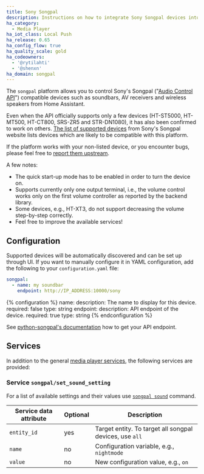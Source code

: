 ```yaml
---
title: Sony Songpal
description: Instructions on how to integrate Sony Songpal devices into Home Assistant.
ha_category:
  - Media Player
ha_iot_class: Local Push
ha_release: 0.65
ha_config_flow: true
ha_quality_scale: gold
ha_codeowners:
  - '@rytilahti'
  - '@shenxn'
ha_domain: songpal
---
```


The `songpal` platform allows you to control Sony's Songpal ("[Audio Control API](https://developer.sony.com/develop/audio-control-api/)") compatible devices such as soundbars, AV receivers and wireless speakers from Home Assistant.

Even when the API officially supports only a few devices (HT-ST5000, HT-MT500, HT-CT800, SRS-ZR5 and STR-DN1080), it has also been confirmed to work on others. [The list of supported devices](https://vssupport.sony.net/en_ww/device.html) from Sony's Songpal website lists devices which are likely to be compatible with this platform.

If the platform works with your non-listed device, or you encounter bugs, please feel free to [report them upstream](https://github.com/rytilahti/python-songpal).

A few notes:

- The quick start-up mode has to be enabled in order to turn the device on.
- Supports currently only one output terminal, i.e., the volume control works only on the first volume controller as reported by the backend library.
- Some devices, e.g., HT-XT3, do not support decreasing the volume step-by-step correctly.
- Feel free to improve the available services!

## Configuration

Supported devices will be automatically discovered and can be set up through UI. If you want to manually configure it in YAML configuration, add the following to your `configuration.yaml` file:

```yaml
songpal:
  - name: my soundbar
    endpoint: http://IP_ADDRESS:10000/sony
```

{% configuration %}
name:
  description: The name to display for this device.
  required: false
  type: string
endpoint:
  description: API endpoint of the device.
  required: true
  type: string
{% endconfiguration %}

See [python-songpal's documentation](https://github.com/rytilahti/python-songpal#locating-the-endpoint) how to get your API endpoint.

## Services

In addition to the general [media player services](/integrations/media_player/#services), the following services are provided:

### Service `songpal/set_sound_setting`

For a list of available settings and their values use [`songpal sound`](https://github.com/rytilahti/python-songpal#sound-settings) command.

| Service data attribute | Optional | Description                                      |
|------------------------|----------|--------------------------------------------------|
| `entity_id`            |      yes | Target entity. To target all songpal devices, use `all` |
| `name`                 |       no | Configuration variable, e.g., `nightmode`         |
| `value`                |       no | New configuration value, e.g., `on`               |
